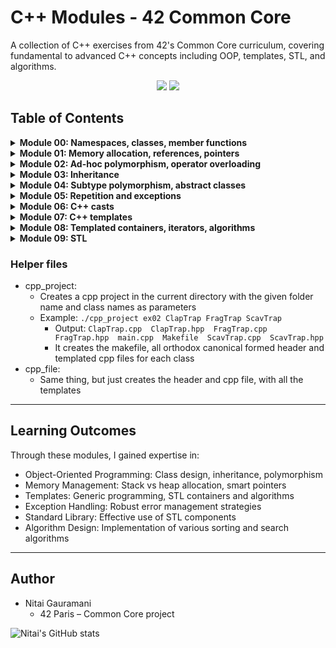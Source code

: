 # C++ Modules - 42 Common Core

A collection of C++ exercises from 42's Common Core curriculum, covering fundamental to advanced C++ concepts including OOP, templates, STL, and algorithms.

<div align="center">
<img src="https://img.shields.io/badge/C++-Modules-blue?style=for-the-badge&logo=cplusplus">
<img src="https://img.shields.io/badge/42-Paris-00babc?style=for-the-badge">
</div>

## Table of Contents
<details>
  <summary><b>Module 00: Namespaces, classes, member functions</b></summary>

  <h3>Exercises</h3>
  <p>- Exercise 00: Megaphone — String manipulation program</p>
  <p>- Exercise 01: My Awesome PhoneBook — Contact management system</p>
  <p>- Exercise 02: The Job Of Your Dreams — Bank account class recreation</p>

  <h3>Key Concepts</h3>
  <p>- Basic class design</p>
  <p>- Stream manipulation</p>
  <p>- Static member functions</p>
  <p>- Orthodox Canonical Form</p>
</details>

<details>
  <summary><b>Module 01: Memory allocation, references, pointers</b></summary>

  <h3>Exercises</h3>
  <p>- Exercise 00: BraiiiiiiinnnzzzZ — Zombie class with stack/heap allocation</p>
  <p>- Exercise 01: Moar brainz! — Zombie horde allocation</p>
  <p>- Exercise 02: HI THIS IS BRAIN — Pointer vs reference demonstration</p>
  <p>- Exercise 03: Unnecessary violence — Weapon and Human classes</p>
  <p>- Exercise 04: Sed is for losers — File string replacement</p>
  <p>- Exercise 05: Harl 2.0 — Complaint filtering system</p>
  <p>- Exercise 06: Harl filter — Level-based complaint filtering</p>

  <h3>Key Concepts</h3>
  <p>- Memory management (stack vs heap)</p>
  <p>- Pointers vs references</p>
  <p>- File I/O operations</p>
  <p>- Switch statements</p>
</details>

<details>
  <summary><b>Module 02: Ad-hoc polymorphism, operator overloading</b></summary>

  <h3>Exercises</h3>
  <p>- Exercise 00: My First Class in Orthodox Canonical Form — Fixed-point number class</p>
  <p>- Exercise 01: Towards a more useful fixed-point number class — Enhanced fixed-point operations</p>
  <p>- Exercise 02: Now we're talking — Operator overloading</p>
  <p>- Exercise 03: BSP — Point in triangle algorithm</p>

  <h3>Key Concepts</h3>
  <p>- Fixed-point arithmetic</p>
  <p>- Operator overloading</p>
  <p>- Orthodox Canonical Form</p>
  <p>- Geometric algorithms</p>
</details>

<details>
  <summary><b>Module 03: Inheritance</b></summary>

  <h3>Exercises</h3>
  <p>- Exercise 00: Aaaaand... OPEN! — Base ClapTrap class</p>
  <p>- Exercise 01: Serena, my love! — ScavTrap derived class</p>
  <p>- Exercise 02: Repetitive work — FragTrap derived class</p>
  <p>- Exercise 03: Now it's weird! — DiamondTrap multiple inheritance</p>

  <h3>Key Concepts</h3>
  <p>- Class inheritance</p>
  <p>- Constructor/destructor chaining</p>
  <p>- Multiple inheritance</p>
  <p>- Virtual functions</p>
</details>

<details>
  <summary><b>Module 04: Subtype polymorphism, abstract classes</b></summary>

  <h3>Exercises</h3>
  <p>- Exercise 00: Polymorphism — Animal class hierarchy</p>
  <p>- Exercise 01: I don't want to set the world on fire — Brain class integration</p>
  <p>- Exercise 02: Abstract class — Pure abstract classes</p>
  <p>- Exercise 03: Interface & recap — Materia system</p>

  <h3>Key Concepts</h3>
  <p>- Polymorphism</p>
  <p>- Abstract classes</p>
  <p>- Deep copying</p>
  <p>- Interface design</p>
</details>

<details>
  <summary><b>Module 05: Repetition and exceptions</b></summary>

  <h3>Exercises</h3>
  <p>- Exercise 00: Mommy, when I grow up, I want to be a bureaucrat! — Bureaucrat class with exceptions</p>
  <p>- Exercise 01: Form up, maggots! — Form class</p>
  <p>- Exercise 02: No, you need form 28B, not 28C... — Specialized forms</p>
  <p>- Exercise 03: At least this beats coffee-making — Intern class</p>

  <h3>Key Concepts</h3>
  <p>- Exception handling</p>
  <p>- Class hierarchies</p>
  <p>- Form validation</p>
  <p>- Bureaucracy simulation</p>
</details>

<details>
  <summary><b>Module 06: C++ casts</b></summary>

  <h3>Exercises</h3>
  <p>- Exercise 00: Conversion of scalar types — Type conversion class</p>
  <p>- Exercise 01: Serialization — Data serialization/deserialization</p>
  <p>- Exercise 02: Identify real type — Runtime type identification</p>

  <h3>Key Concepts</h3>
  <p>- Type conversion</p>
  <p>- Serialization techniques</p>
  <p>- RTTI (Runtime Type Information)</p>
  <p>- C++ casting operators</p>
</details>

<details>
  <summary><b>Module 07: C++ templates</b></summary>

  <h3>Exercises</h3>
  <p>- Exercise 00: Start with a few functions — Function templates</p>
  <p>- Exercise 01: Iter — Iterator function template</p>
  <p>- Exercise 02: Array — Templated array class</p>

  <h3>Key Concepts</h3>
  <p>- Function templates</p>
  <p>- Class templates</p>
  <p>- Generic programming</p>
  <p>- Iterator patterns</p>
</details>

<details>
  <summary><b>Module 08: Templated containers, iterators, algorithms</b></summary>

  <h3>Exercises</h3>
  <p>- Exercise 00: Easy find — Container searching algorithm</p>
  <p>- Exercise 01: Span — Number span calculations</p>
  <p>- Exercise 02: Mutated abomination — Iterable stack implementation</p>

  <h3>Key Concepts</h3>
  <p>- STL containers</p>
  <p>- Iterators</p>
  <p>- Algorithm implementation</p>
  <p>- Container adapters</p>
</details>

<details>
  <summary><b>Module 09: STL</b></summary>

  <h3>Exercises</h3>
  <p>- Exercise 00: Bitcoin Exchange — Cryptocurrency value calculator</p>
  <p>- Exercise 01: Reverse Polish Notation — RPN calculator</p>
  <p>- Exercise 02: PmergeMe — Merge-insert sort algorithm</p>

  <h3>Key Concepts</h3>
  <p>- STL algorithms</p>
  <p>- Container operations</p>
  <p>- Financial calculations</p>
  <p>- Sorting algorithms</p>
</details>

### Helper files
+ cpp_project:
    + Creates a cpp project in the current directory with the given folder name and class names as parameters
    + Example: `./cpp_project ex02 ClapTrap FragTrap ScavTrap`
        + Output: `ClapTrap.cpp  ClapTrap.hpp  FragTrap.cpp  FragTrap.hpp  main.cpp  Makefile  ScavTrap.cpp  ScavTrap.hpp`
        + It creates the makefile, all orthodox canonical formed header and templated cpp files for each class
+ cpp_file:
    + Same thing, but just creates the header and cpp file, with all the templates
---
## Learning Outcomes
Through these modules, I gained expertise in:
+ Object-Oriented Programming: Class design, inheritance, polymorphism
+ Memory Management: Stack vs heap allocation, smart pointers
+ Templates: Generic programming, STL containers and algorithms
+ Exception Handling: Robust error management strategies
+ Standard Library: Effective use of STL components
+ Algorithm Design: Implementation of various sorting and search algorithms

---
## Author
+ Nitai Gauramani
  - 42 Paris – Common Core project <br>

![Nitai's GitHub stats](https://github-readme-stats.vercel.app/api?username=ngaurama&show_icons=true&theme=transparent)
